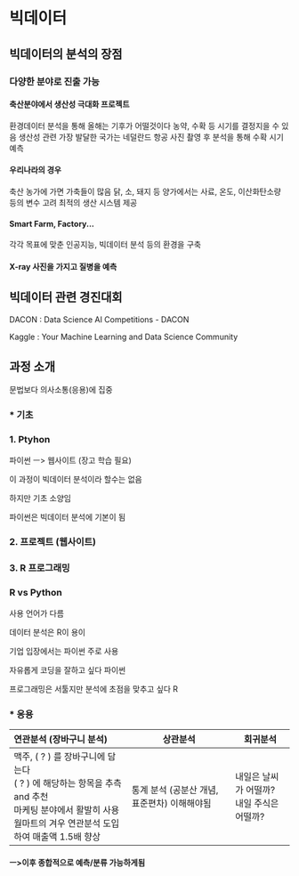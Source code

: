 # 빅데이터



## 빅데이터의 분석의 장점

### 다양한 분야로 진출 가능

#### 축산분야에서 생산성 극대화 프로젝트
환경데이터 분석을 통해 올해는 기후가 어떨것이다
농약, 수확 등 시기를 결정지을 수 있음
생산성 관련 가장 발달한 국가는 네덜란드
항공 사진 촬영 후 분석을 통해 수확 시기 예측

#### 우리나라의 경우
축산 농가에 가면 가축들이 많음
닭, 소, 돼지 등 양가에서는 사료, 온도, 이산화탄소량 등의 변수 고려
최적의 생산 시스템 제공

#### Smart Farm, Factory... 
각각 목표에 맞춘 인공지능, 빅데이터 분석 등의 환경을 구축

#### X-ray 사진을 가지고 질병을 예측






## 빅데이터 관련 경진대회
DACON : Data Science AI Competitions - DACON

Kaggle : Your Machine Learning and Data Science Community



## 과정 소개

문법보다 의사소통(응용)에 집중

### * 기초

### 1. Ptyhon 

파이썬 ㅡ> 웹사이트 (장고 학습 필요)

이 과정이 빅데이터 분석이라 할수는 없음

하지만 기초 소양임

파이썬은 빅데이터 분석에 기본이 됨



### 2. 프로젝트 (웹사이트)



### 3. R 프로그래밍



### R vs Python

사용 언어가 다름

데이터 분석은 R이 용이

기업 입장에서는 파이썬 주로 사용

자유롭게 코딩을 잘하고 싶다 파이썬

프로그래밍은 서툴지만 분석에 초점을 맞추고 싶다 R



### * 응용
| 연관분석 (장바구니 분석)                                     | 상관분석                                     | 회귀분석                                       |
| :----------------------------------------------------------- | -------------------------------------------- | ---------------------------------------------- |
| 맥주, ( ? ) 를 장바구니에 담는다<br />( ? ) 에 해당하는 항목을 추측 and 추천<br />마케팅 분야에서 활발히 사용<br />월마트의 겨우 연관분석 도입하여 매출액 1.5배 향상 | 통계 분석 (공분산 개념, 표준편차) 이해해야됨 | 내일은 날씨가 어떨까?<br />내일 주식은 어떨까? |
#### ㅡ>이후 종합적으로 예측/분류 가능하게됨


